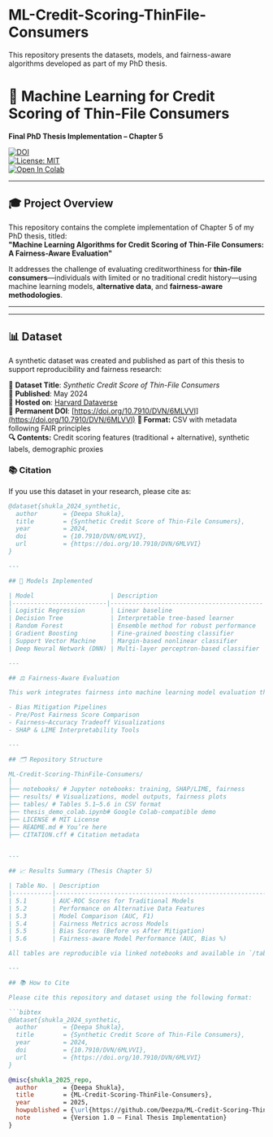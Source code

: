 # ML-Credit-Scoring-ThinFile-Consumers
This repository presents the datasets, models, and fairness-aware algorithms developed as part of my PhD thesis.
# 📘 Machine Learning for Credit Scoring of Thin-File Consumers  
**Final PhD Thesis Implementation – Chapter 5**

[![DOI](https://zenodo.org/badge/DOI/10.7910/DVN/6MLVVI.svg)](https://doi.org/10.7910/DVN/6MLVVI)  
[![License: MIT](https://img.shields.io/badge/License-MIT-blue.svg)](LICENSE)  
[![Open In Colab](https://colab.research.google.com/assets/colab-badge.svg)](https://colab.research.google.com/github/Deezpa/ML-Credit-Scoring-ThinFile-Consumers/blob/main/notebooks/thesis_demo_colab.ipynb)

---

## 🎓 Project Overview

This repository contains the complete implementation of Chapter 5 of my PhD thesis, titled:  
**"Machine Learning Algorithms for Credit Scoring of Thin-File Consumers: A Fairness-Aware Evaluation"**

It addresses the challenge of evaluating creditworthiness for **thin-file consumers**—individuals with limited or no traditional credit history—using machine learning models, **alternative data**, and **fairness-aware methodologies**.

---

---

## 📊 Dataset

A synthetic dataset was created and published as part of this thesis to support reproducibility and fairness research:

📘 **Dataset Title**: *Synthetic Credit Score of Thin-File Consumers*  
📅 **Published**: May 2024  
📁 **Hosted on**: [Harvard Dataverse](https://dataverse.harvard.edu/)  
🔗 **Permanent DOI**: [https://doi.org/10.7910/DVN/6MLVVI](https://doi.org/10.7910/DVN/6MLVVI)
**📂 Format:** CSV with metadata following FAIR principles  
**🔍 Contents:** Credit scoring features (traditional + alternative), synthetic labels, demographic proxies

### 📚 Citation

If you use this dataset in your research, please cite as:

```bibtex
@dataset{shukla_2024_synthetic,
  author       = {Deepa Shukla},
  title        = {Synthetic Credit Score of Thin-File Consumers},
  year         = 2024,
  doi          = {10.7910/DVN/6MLVVI},
  url          = {https://doi.org/10.7910/DVN/6MLVVI}
}

---

## 🧠 Models Implemented

| Model                     | Description                              |
|--------------------------|------------------------------------------|
| Logistic Regression       | Linear baseline                          |
| Decision Tree             | Interpretable tree-based learner         |
| Random Forest             | Ensemble method for robust performance   |
| Gradient Boosting         | Fine-grained boosting classifier         |
| Support Vector Machine    | Margin-based nonlinear classifier        |
| Deep Neural Network (DNN) | Multi-layer perceptron-based classifier  |

---

## ⚖️ Fairness-Aware Evaluation

This work integrates fairness into machine learning model evaluation through:

- Bias Mitigation Pipelines  
- Pre/Post Fairness Score Comparison  
- Fairness–Accuracy Tradeoff Visualizations  
- SHAP & LIME Interpretability Tools

---

## 🗂️ Repository Structure

ML-Credit-Scoring-ThinFile-Consumers/
│
├── notebooks/ # Jupyter notebooks: training, SHAP/LIME, fairness
├── results/ # Visualizations, model outputs, fairness plots
├── tables/ # Tables 5.1–5.6 in CSV format
├── thesis_demo_colab.ipynb# Google Colab-compatible demo
├── LICENSE # MIT License
├── README.md # You’re here
├── CITATION.cff # Citation metadata


---

## 📈 Results Summary (Thesis Chapter 5)

| Table No. | Description                                                |
|-----------|------------------------------------------------------------|
| 5.1       | AUC-ROC Scores for Traditional Models                      |
| 5.2       | Performance on Alternative Data Features                   |
| 5.3       | Model Comparison (AUC, F1)                                 |
| 5.4       | Fairness Metrics across Models                             |
| 5.5       | Bias Scores (Before vs After Mitigation)                  |
| 5.6       | Fairness-aware Model Performance (AUC, Bias %)            |

All tables are reproducible via linked notebooks and available in `/tables/`.

---

## 📚 How to Cite

Please cite this repository and dataset using the following format:

```bibtex
@dataset{shukla_2024_synthetic,
  author       = {Deepa Shukla},
  title        = {Synthetic Credit Score of Thin-File Consumers},
  year         = 2024,
  doi          = {10.7910/DVN/6MLVVI},
  url          = {https://doi.org/10.7910/DVN/6MLVVI}
}

@misc{shukla_2025_repo,
  author       = {Deepa Shukla},
  title        = {ML-Credit-Scoring-ThinFile-Consumers},
  year         = 2025,
  howpublished = {\url{https://github.com/Deezpa/ML-Credit-Scoring-ThinFile-Consumers}},
  note         = {Version 1.0 – Final Thesis Implementation}
}
